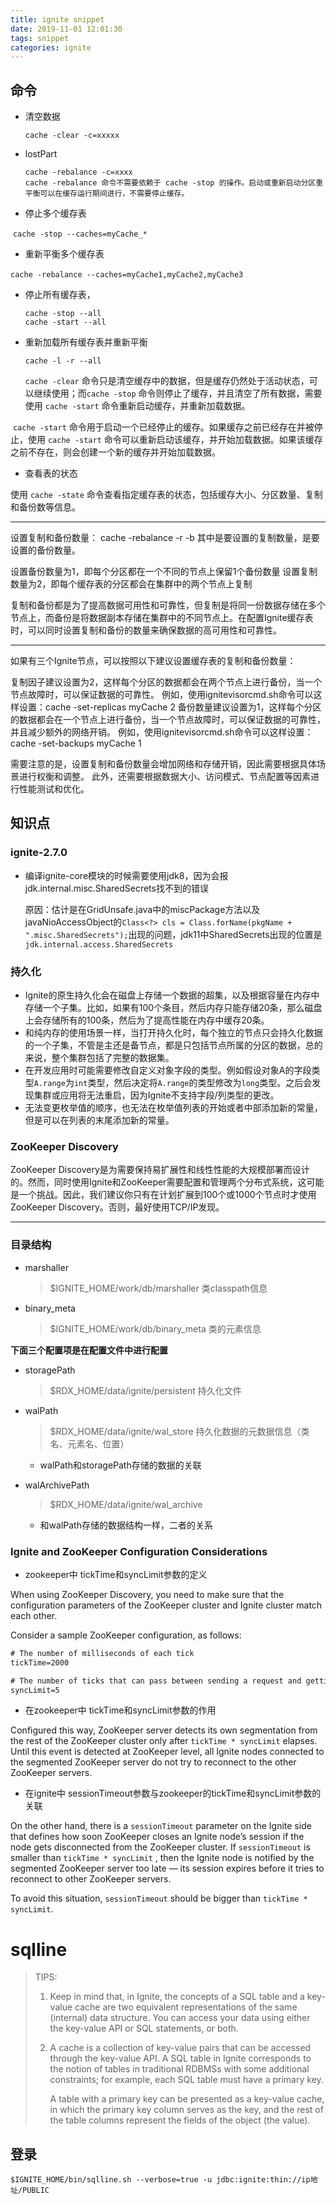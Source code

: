 ```yaml
---
title: ignite snippet
date: 2019-11-01 12:01:30
tags: snippet
categories: ignite
---
```


## 命令

- 清空数据

  `cache -clear -c=xxxxx`

- lostPart
  ```shell
  cache -rebalance -c=xxxx
  cache -rebalance 命令不需要依赖于 cache -stop 的操作。启动或重新启动分区重平衡可以在缓存运行期间进行，不需要停止缓存。
  ```
  
- 停止多个缓存表

​	`cache -stop --caches=myCache_*`

- 重新平衡多个缓存表

​	`cache -rebalance --caches=myCache1,myCache2,myCache3`

- 停止所有缓存表，

  ```
  cache -stop --all 
  cache -start --all
  ```

- 重新加载所有缓存表并重新平衡

  `cache -l -r --all`

  `cache -clear` 命令只是清空缓存中的数据，但是缓存仍然处于活动状态，可以继续使用；而`cache -stop` 命令则停止了缓存，并且清空了所有数据，需要使用 `cache -start` 命令重新启动缓存，并重新加载数据。

​	`cache -start` 命令用于启动一个已经停止的缓存。如果缓存之前已经存在并被停止，使用 `cache -start` 命令可以重新启动该缓存，并开始加载数据。如果该缓存之前不存在，则会创建一个新的缓存并开始加载数据。

- 查看表的状态

使用 `cache -state` 命令查看指定缓存表的状态，包括缓存大小、分区数量、复制和备份数等信息。

-----------
设置复制和备份数量：
cache -rebalance -r <replicas> -b <backups>
其中<replicas>是要设置的复制数量，<backups>是要设置的备份数量。

设置备份数量为1，即每个分区都在一个不同的节点上保留1个备份数量
设置复制数量为2，即每个缓存表的分区都会在集群中的两个节点上复制

复制和备份都是为了提高数据可用性和可靠性，但复制是将同一份数据存储在多个节点上，而备份是将数据副本存储在集群中的不同节点上。在配置Ignite缓存表时，可以同时设置复制和备份的数量来确保数据的高可用性和可靠性。

----
如果有三个Ignite节点，可以按照以下建议设置缓存表的复制和备份数量：

复制因子建议设置为2，这样每个分区的数据都会在两个节点上进行备份，当一个节点故障时，可以保证数据的可靠性。
例如，使用ignitevisorcmd.sh命令可以这样设置：cache -set-replicas myCache 2
备份数量建议设置为1，这样每个分区的数据都会在一个节点上进行备份，当一个节点故障时，可以保证数据的可靠性，并且减少额外的网络开销。
例如，使用ignitevisorcmd.sh命令可以这样设置：cache -set-backups myCache 1

需要注意的是，设置复制和备份数量会增加网络和存储开销，因此需要根据具体场景进行权衡和调整。
此外，还需要根据数据大小、访问模式、节点配置等因素进行性能测试和优化。

## 知识点

### ignite-2.7.0

- 编译ignite-core模块的时候需要使用jdk8，因为会报jdk.internal.misc.SharedSecrets找不到的错误
  
  原因：估计是在GridUnsafe.java中的miscPackage方法以及javaNioAccessObject的`Class<?> cls = Class.forName(pkgName + ".misc.SharedSecrets");`出现的问题，jdk11中SharedSecrets出现的位置是`jdk.internal.access.SharedSecrets`

### 持久化

- Ignite的原生持久化会在磁盘上存储一个数据的超集，以及根据容量在内存中存储一个子集。比如，如果有100个条目，然后内存只能存储20条，那么磁盘上会存储所有的100条，然后为了提高性能在内存中缓存20条。
- 和纯内存的使用场景一样，当打开持久化时，每个独立的节点只会持久化数据的一个子集，不管是主还是备节点，都是只包括节点所属的分区的数据，总的来说，整个集群包括了完整的数据集。
- 在开发应用时可能需要修改自定义对象字段的类型。例如假设对象A的字段类型`A.range`为`int`类型，然后决定将`A.range`的类型修改为`long`类型。之后会发现集群或应用将无法重启，因为Ignite不支持字段/列类型的更改。
- 无法变更枚举值的顺序，也无法在枚举值列表的开始或者中部添加新的常量，但是可以在列表的末尾添加新的常量。

### ZooKeeper Discovery

ZooKeeper Discovery是为需要保持易扩展性和线性性能的大规模部署而设计的。然而，同时使用Ignite和ZooKeeper需要配置和管理两个分布式系统，这可能是一个挑战。因此，我们建议你只有在计划扩展到100个或1000个节点时才使用ZooKeeper Discovery。否则，最好使用TCP/IP发现。

----

### 目录结构

- marshaller
  
  >  $IGNITE_HOME/work/db/marshaller    类classpath信息

- binary_meta
  
  > $IGNITE_HOME/work/db/binary_meta    类的元素信息

**下面三个配置项是在配置文件中进行配置**

- storagePath
  
  > $RDX_HOME/data/ignite/persistent    持久化文件

- walPath
  
  > $RDX_HOME/data/ignite/wal_store    持久化数据的元数据信息（类名、元素名、位置）
  
  - walPath和storagePath存储的数据的关联

- walArchivePath
  
  > $RDX_HOME/data/ignite/wal_archive
  
  - 和walPath存储的数据结构一样，二者的关系

### Ignite and ZooKeeper Configuration Considerations

- zookeeper中 tickTime和syncLimit参数的定义

When using ZooKeeper Discovery, you need to make sure that the configuration parameters of the ZooKeeper cluster and Ignite cluster match each other.

Consider a sample ZooKeeper configuration, as follows:

```xml
# The number of milliseconds of each tick
tickTime=2000

# The number of ticks that can pass between sending a request and getting an acknowledgement
syncLimit=5
```

- 在zookeeper中 tickTime和syncLimit参数的作用

Configured this way, ZooKeeper server detects its own segmentation from the rest of the ZooKeeper cluster only after `tickTime * syncLimit` elapses. Until this event is detected at ZooKeeper level, all Ignite nodes connected to the segmented ZooKeeper server do not try to reconnect to the other ZooKeeper servers.

- 在ignite中 sessionTimeout参数与zookeeper的tickTime和syncLimit参数的关联

On the other hand, there is a `sessionTimeout` parameter on the Ignite side that defines how soon ZooKeeper closes an Ignite node’s session if the node gets disconnected from the ZooKeeper cluster. If `sessionTimeout` is smaller than `tickTime * syncLimit` , then the Ignite node is notified by the segmented ZooKeeper server too late — its session expires before it tries to reconnect to other ZooKeeper servers.

To avoid this situation, `sessionTimeout` should be bigger than `tickTime * syncLimit`.

# sqlline

> TIPS:
>
> 1. Keep in mind that, in Ignite, the concepts of a SQL table and a key-value cache are two equivalent representations of the same (internal) data structure. You can access your data using either the key-value API or SQL statements, or both.
>
> 2. A cache is a collection of key-value pairs that can be accessed through the key-value API. A SQL table in Ignite corresponds to the notion of tables in traditional RDBMSs with some additional constraints; for example, each SQL table must have a primary key.
>
>    A table with a primary key can be presented as a key-value cache, in which the primary key column serves as the key, and the rest of the table columns represent the fields of the object (the value).

## 登录

```shell
$IGNITE_HOME/bin/sqlline.sh --verbose=true -u jdbc:ignite:thin://ip地址/PUBLIC
```

